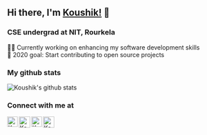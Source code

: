 ## **Hi there, I'm [Koushik!](https://koushiksahu.github.io/Portfolio-Website/)** 👋

### CSE undergrad at NIT, Rourkela

👨‍💻 Currently working on enhancing my software development skills<br>
🎯 2020 goal: Start contributing to open source projects<br>

### My github stats
![Koushik's github stats](https://github-readme-stats.vercel.app/api?username=KoushikSahu&show_icons=true&theme=tokyonight)

### Connect with me at
<a href="https://www.linkedin.com/in/koushik-sahu/">
<img align="left" alt="Koushik Sahu | Linkedin" width="24px" src="https://github.com/TheDudeThatCode/TheDudeThatCode/blob/master/Assets/Linkedin.svg" />
</a>
<a href="https://twitter.com/_Koushik_Sahu_">
<img align="left" alt="Koushik Sahu | Twitter" width="26px" src="https://github.com/TheDudeThatCode/TheDudeThatCode/blob/master/Assets/Twitter.svg" />
</a>
<a href="https://www.instagram.com/la_liability/">
<img align="left" alt="Koushik Sahu | Instagram" width="24px" src="https://github.com/TheDudeThatCode/TheDudeThatCode/blob/master/Assets/Instagram.svg" />
</a>
<a href="mailto:koushiksahu68@gmail.com">
<img align="left" alt="Koushik Sahu | Gmail" width="26px" src="https://github.com/TheDudeThatCode/TheDudeThatCode/blob/master/Assets/Gmail.svg" />
</a>